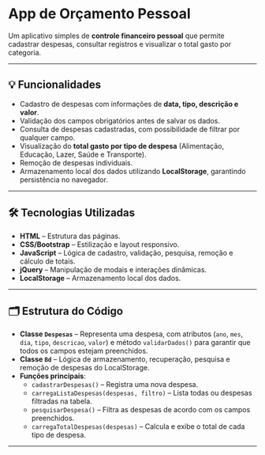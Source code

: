 # App de Orçamento Pessoal

Um aplicativo simples de **controle financeiro pessoal** que permite cadastrar despesas, consultar registros e visualizar o total gasto por categoria.  

---

## 💡 Funcionalidades

- Cadastro de despesas com informações de **data, tipo, descrição e valor**.  
- Validação dos campos obrigatórios antes de salvar os dados.  
- Consulta de despesas cadastradas, com possibilidade de filtrar por qualquer campo.  
- Visualização do **total gasto por tipo de despesa** (Alimentação, Educação, Lazer, Saúde e Transporte).  
- Remoção de despesas individuais.  
- Armazenamento local dos dados utilizando **LocalStorage**, garantindo persistência no navegador.  

---

## 🛠 Tecnologias Utilizadas

- **HTML** – Estrutura das páginas.  
- **CSS/Bootstrap** – Estilização e layout responsivo.  
- **JavaScript** – Lógica de cadastro, validação, pesquisa, remoção e cálculo de totais.  
- **jQuery** – Manipulação de modais e interações dinâmicas.  
- **LocalStorage** – Armazenamento local dos dados.  

---

## 🗂 Estrutura do Código

- **Classe `Despesas`** – Representa uma despesa, com atributos (`ano`, `mes`, `dia`, `tipo`, `descricao`, `valor`) e método `validarDados()` para garantir que todos os campos estejam preenchidos.  
- **Classe `Bd`** – Lógica de armazenamento, recuperação, pesquisa e remoção de despesas do LocalStorage.  
- **Funções principais**:  
  - `cadastrarDespesas()` – Registra uma nova despesa.  
  - `carregaListaDespesas(despesas, filtro)` – Lista todas ou despesas filtradas na tabela.  
  - `pesquisarDespesa()` – Filtra as despesas de acordo com os campos preenchidos.  
  - `carregaTotalDespesas(despesas)` – Calcula e exibe o total de cada tipo de despesa.  

---
